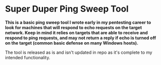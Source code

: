 # Super Duper Ping Sweep Tool

**This is a basic ping sweep tool I wrote early in my pentesting career to look for machines that will respond to echo requests on the target network.  Keep in mind it relies on targets that are able to receive and respond to ping requests, and may not return a reply if echo is turned off on the target (common basic defense on many Windows hosts).**

The tool is released as is and isn't updated in repo as it's complete to my intended functionality.

